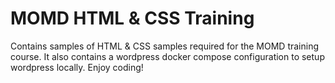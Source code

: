 # MOMD HTML & CSS Training 

Contains samples of HTML & CSS samples required for the MOMD training course. It also contains a wordpress docker compose configuration to setup wordpress locally. Enjoy coding!
